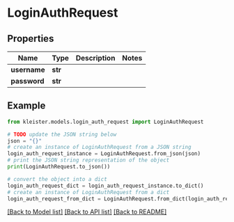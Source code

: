 # LoginAuthRequest


## Properties

Name | Type | Description | Notes
------------ | ------------- | ------------- | -------------
**username** | **str** |  | 
**password** | **str** |  | 

## Example

```python
from kleister.models.login_auth_request import LoginAuthRequest

# TODO update the JSON string below
json = "{}"
# create an instance of LoginAuthRequest from a JSON string
login_auth_request_instance = LoginAuthRequest.from_json(json)
# print the JSON string representation of the object
print(LoginAuthRequest.to_json())

# convert the object into a dict
login_auth_request_dict = login_auth_request_instance.to_dict()
# create an instance of LoginAuthRequest from a dict
login_auth_request_from_dict = LoginAuthRequest.from_dict(login_auth_request_dict)
```
[[Back to Model list]](../README.md#documentation-for-models) [[Back to API list]](../README.md#documentation-for-api-endpoints) [[Back to README]](../README.md)


